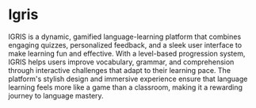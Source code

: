 # Igris


IGRIS is a dynamic, gamified language-learning platform that combines engaging quizzes, personalized feedback, and a sleek user interface to make learning fun and effective. With a level-based progression system, IGRIS helps users improve vocabulary, grammar, and comprehension through interactive challenges that adapt to their learning pace. The platform's stylish design and immersive experience ensure that language learning feels more like a game than a classroom, making it a rewarding journey to language mastery.
